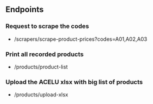 ## Endpoints

### Request to scrape the codes
* /scrapers/scrape-product-prices?codes=A01,A02,A03

### Print all recorded products
* /products/product-list

### Upload the ACELU xlsx with big list of products
* /products/upload-xlsx